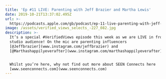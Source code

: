 ```yaml
---
title: 'Ep #11 LIVE: Parenting with Jeff Brazier and Martha Lewis'
date: 2019-10-21T13:37:02.495Z
url: >-
  https://podcasts.apple.com/gb/podcast/ep-11-live-parenting-with-jeff-brazier-and-martha-lewis/id1449998981?i=1000454375750
image: /assets/verified_views_selects_-227_082.jpg
description: >-
  It’s a special #VerifiedViews episode this week as we are LIVE in front of a
  studio audience! On the mic are parenting influencers
  [@Jeffbrazier](www.instagram.com/jeffbrazier) and
  [@Marthashappilyeverafter](www.instagram.com/marthashappilyeverafter). 


  Whilst you’re here, why not find out more about SEEN Connects here
  [www.seenconnects.com](www.seenconnects.com)
---
```


